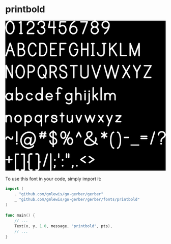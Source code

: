 # printbold

![printbold](printbold.png)

To use this font in your code, simply import it:

```go
import (
	. "github.com/gmlewis/go-gerber/gerber"
	_ "github.com/gmlewis/go-gerber/gerber/fonts/printbold"
)

func main() {
	// ...
	Text(x, y, 1.0, message, "printbold", pts),
	// ...
}
```
